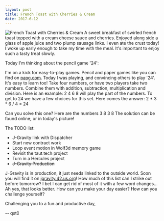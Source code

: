 ```yaml
---
layout: post
title: French Toast with Cherries & Cream
date: 2017-6-12
---
```

![French Toast with Cherries & Cream](http://cerealize.me/images/2017-6-13.jpg)
A sweet breakfast of swirled french toast topped with a cream cheese sauce and cherries.
Enjoyed along side a glass of apple juice and two plump sausage links.
I even ate the crust today! I woke up early enough to take my time with the meal.
It's important to enjoy such a tasty treat slowly.

Today I'm thinking about the pencil game '24':

I'm on a kick for easy-to-play games.
Pencil and paper games like you can find on [papg.com](http://www.papg.com/).
Today I was playing, and convincing others to play '24'.
It's easy to learn too! Take four numbers, or have two players take two numbers.
Combine them with addition, subtraction, multiplication and division.
Here is an example: 2 4 6 8 will play the part of the numbers.
To get to 24 we have a few choices for this set.
Here comes the answer: 2 * 3 * 6 / 4 = 24

Can you solve this one?
Here are the numbers 3 8 3 8
The solution can be found online, or in today's picture!

The TODO list:
* J-Gravity link with Dispatcher
* Start new contract work
* Loop event motion in Wolf3d memory game
* Revisit the taut.tech project
* Turn in a Hercules project
* ~~J-Gravity Production~~

J-Gravity is in production, it just needs linked to the outside world.
Soon you will find it on [jgravity.42.us.org](https://jgravity.42.us.org)!
How much of this list can I strike out before tomorrow?
I bet I can get rid of most of it with a few word changes...
Ah yes, that looks better. How can you make your day easier?
How can you challenge yourself?

Challenging you to a fun and productive day,

-- qst0

